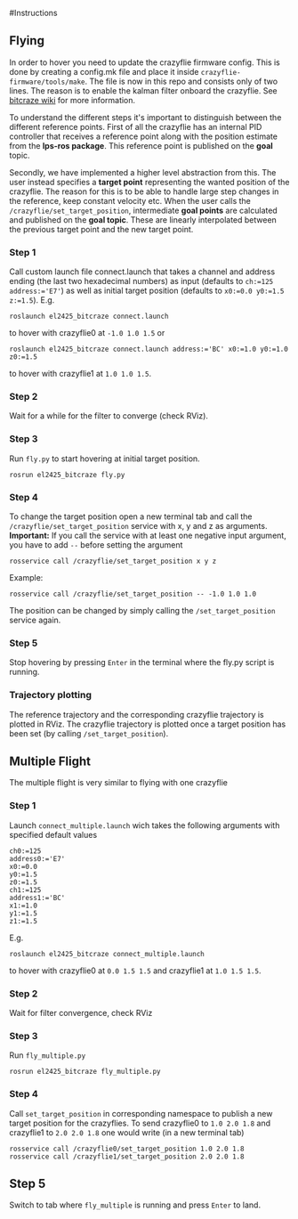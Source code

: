 #Instructions
## Flying
In order to hover you need to update the crazyflie firmware config. This is done by creating a config.mk file and place it inside `crazyflie-firmware/tools/make`. The file is now in this repo and consists only of two lines. The reason is to enable the kalman filter onboard the crazyflie. See [bitcraze wiki](https://wiki.bitcraze.io/doc:lps:index) for more information.

To understand the different steps it's important to distinguish between the different reference points.
First of all the crazyflie has an internal PID controller that receives a reference point along with the position estimate from the **lps-ros package**. This reference point is published on the **goal** topic. 

Secondly, we have implemented a higher level abstraction from this. The user instead specifies a **target point** representing the wanted position of the crazyflie. The reason for this is to be able to handle large step changes in the reference, keep constant velocity etc. When the user calls the `/crazyflie/set_target_position`, intermediate **goal points** are calculated and published on the **goal topic**. These are linearly interpolated between the previous target point and the new target point.

### Step 1

Call custom launch file connect.launch that takes a channel and address ending (the last two hexadecimal numbers) as input (defaults to `ch:=125 address:='E7'`) as well as initial target position (defaults to `x0:=0.0 y0:=1.5 z:=1.5`). E.g.
```
roslaunch el2425_bitcraze connect.launch
```
to hover with crazyflie0  at `-1.0 1.0 1.5` or
```
roslaunch el2425_bitcraze connect.launch address:='BC' x0:=1.0 y0:=1.0 z0:=1.5
```
to hover with crazyflie1 at `1.0 1.0 1.5`.

### Step 2

Wait for a while for the filter to converge (check RViz).

### Step 3

Run `fly.py` to start hovering at initial target position.

```
rosrun el2425_bitcraze fly.py
```

### Step 4

To change the target position open a new terminal tab and call the `/crazyflie/set_target_position` service with x, y and z as arguments. **Important:** If you call the service with at least one negative input argument, you have to add ` -- ` before setting the argument
```
rosservice call /crazyflie/set_target_position x y z
```

Example:
```
rosservice call /crazyflie/set_target_position -- -1.0 1.0 1.0
```
The position can be changed by simply calling the `/set_target_position` service again.

### Step 5

Stop hovering by pressing `Enter` in the terminal where the fly.py script is running.

### Trajectory plotting
The reference trajectory and the corresponding crazyflie trajectory is plotted in RViz. The crazyflie trajectory is plotted once a target position has been set (by calling `/set_target_position`).

## Multiple Flight
The multiple flight is very similar to flying with one crazyflie

### Step 1
Launch `connect_multiple.launch` wich takes the following arguments with specified default values
```
ch0:=125
address0:='E7'
x0:=0.0
y0:=1.5
z0:=1.5
ch1:=125
address1:='BC'
x1:=1.0
y1:=1.5
z1:=1.5
```
E.g.
```
roslaunch el2425_bitcraze connect_multiple.launch
```
to hover with crazyflie0 at `0.0 1.5 1.5` and crazyflie1 at `1.0 1.5 1.5`. 
### Step 2
Wait for filter convergence, check RViz

### Step 3
Run `fly_multiple.py`
```
rosrun el2425_bitcraze fly_multiple.py
```
### Step 4
Call `set_target_position` in corresponding namespace to publish a new target position for the crazyflies. To send crazyflie0 to `1.0 2.0 1.8` and crazyflie1 to `2.0 2.0 1.8` one would write (in a new terminal tab)
```
rosservice call /crazyflie0/set_target_position 1.0 2.0 1.8
rosservice call /crazyflie1/set_target_position 2.0 2.0 1.8
```
## Step 5
Switch to tab where `fly_multiple` is running and press `Enter` to land.
